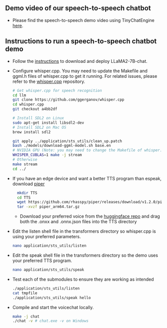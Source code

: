 ## Demo video of our speech-to-speech chatbot

- Please find the speech-to-speech demo video using TinyChatEngine [here](https://youtu.be/Bw5Dm3aWMnA?si=CCvZDmq3HwowEQcC).

## Instructions to run a speech-to-speech chatbot demo

- Follow the [instructions](../../README.md) to download and deploy LLaMA2-7B-chat.

- Configure whisper.cpp. You may need to update the Makefile and ggml.h files of whisper.cpp to get it running. For related issues, please refer to the [whisper.cpp](https://github.com/ggerganov/whisper.cpp) repository.

  ```bash
  # Get whisper.cpp for speech recognition
  cd llm
  git clone https://github.com/ggerganov/whisper.cpp
  cd whisper.cpp
  git checkout a4bb2df

  # Install SDL2 on Linux
  sudo apt-get install libsdl2-dev
  # Install SDL2 on Mac OS
  brew install sdl2

  git apply ../application/sts_utils/clean_up.patch
  bash ./models/download-ggml-model.sh base.en
  # NVIDIA GPU (Note: you may need to change the Makefile of whisper.cpp depending on your environment or device)
  WHISPER_CUBLAS=1 make -j stream
  # Otherwise
  make stream
  cd ../
  ```

- If you have an edge device and want a better TTS program than espeak, download [piper](https://github.com/rhasspy/piper)

  ```bash
    mkdir TTS
    cd TTS
    wget https://github.com/rhasspy/piper/releases/download/v1.2.0/piper_arm64.tar.gz
    tar -xvzf piper_arm64.tar.gz
  ```

  - Download your preferred voice from the [huggingface repo](https://huggingface.co/rhasspy/piper-voices/tree/v1.0.0) and drag both the .onxx and .onnx.json files into the TTS directory

- Edit the listen shell file in the transformers directory so whisper.cpp is using your preferred parameters.

  ```bash
  nano application/sts_utils/listen
  ```

- Edit the speak shell file in the transformers directory so the demo uses your preferred TTS program.

  ```bash
  nano application/sts_utils/speak
  ```
  
- Test each of the submodules to ensure they are working as intended

  ```bash
  ./application/sts_utils/listen
  cat tmpfile
  ./application/sts_utils/speak hello
  ```

- Compile and start the voicechat locally. 

  ```bash
  make -j chat
  ./chat -v # chat.exe -v on Windows
  ```

